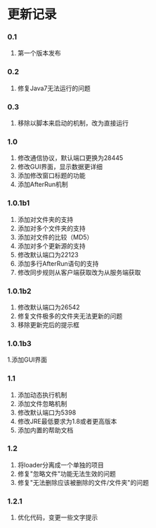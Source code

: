 # 更新记录

### 0.1

1. 第一个版本发布

### 0.2

1. 修复Java7无法运行的问题

### 0.3

1. 移除以脚本来启动的机制，改为直接运行

### 1.0

1. 修改通信协议，默认端口更换为28445
2. 修改GUI界面，显示数据更详细
3. 添加修改窗口标题的功能
4. 添加AfterRun机制

### 1.0.1b1

1. 添加对文件夹的支持
2. 添加对多个文件夹的支持
3. 添加对文件的比较（MD5）
4. 添加对多个更新源的支持
5. 修改默认端口为22123
6. 添加多行AfterRun语句的支持
7. 修改同步规则从客户端获取改为从服务端获取

### 1.0.1b2

1. 修改默认端口为26542
2. 修复文件极多的文件夹无法更新的问题
3. 移除更新完后的提示框

### 1.0.1b3

1.添加GUI界面

### 1.1

1. 添加动态执行机制
2. 添加文件忽略机制
3. 修改默认端口为5398
4. 修改JRE最低要求为1.8或者更高版本
5. 添加内置的帮助文档

### 1.2

1. 将loader分离成一个单独的项目
2. 修复"忽略文件"功能无法生效的问题
3. 修复"无法删除应该被删除的文件/文件夹"的问题

### 1.2.1

1. 优化代码，变更一些文字提示

